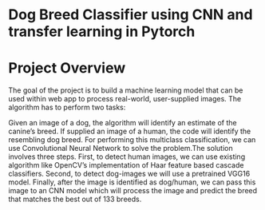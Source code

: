 # Dog Breed Classifier using CNN and transfer learning in Pytorch
# Project Overview
The goal of the project is to build a machine learning model that can be used within web app to process real-world, user-supplied images. The algorithm has to perform two tasks:

Given an image of a dog, the algorithm will identify an estimate of the canine’s breed.
If supplied an image of a human, the code will identify the resembling dog breed.
For performing this multiclass classification, we can use Convolutional Neural Network to solve the problem.The solution involves three steps. First, to detect human images, we can use existing algorithm like OpenCV’s implementation of Haar feature based cascade classifiers. Second, to detect dog-images we will use a pretrained VGG16 model. Finally, after the image is identified as dog/human, we can pass this image to an CNN model which will process the image and predict the breed that matches the best out of 133 breeds.
